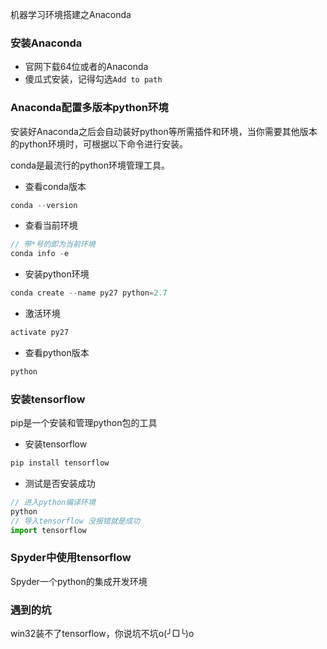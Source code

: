 机器学习环境搭建之Anaconda

### 安装Anaconda
* 官网下载64位或者的Anaconda
* 傻瓜式安装，记得勾选`Add to path`

### Anaconda配置多版本python环境
安装好Anaconda之后会自动装好python等所需插件和环境，当你需要其他版本的python环境时，可根据以下命令进行安装。

conda是最流行的python环境管理工具。
* 查看conda版本
```js
conda --version
```
* 查看当前环境
```js
// 带*号的即为当前环境
conda info -e
```
* 安装python环境
```js
conda create --name py27 python=2.7
```
* 激活环境
```js
activate py27
```
* 查看python版本
```js
python
```

### 安装tensorflow
pip是一个安装和管理python包的工具
* 安装tensorflow
```js
pip install tensorflow
```
* 测试是否安装成功
```js
// 进入python编译环境
python
// 导入tensorflow 没报错就是成功
import tensorflow
```

### Spyder中使用tensorflow
Spyder一个python的集成开发环境


### 遇到的坑
win32装不了tensorflow，你说坑不坑o(╯□╰)o

